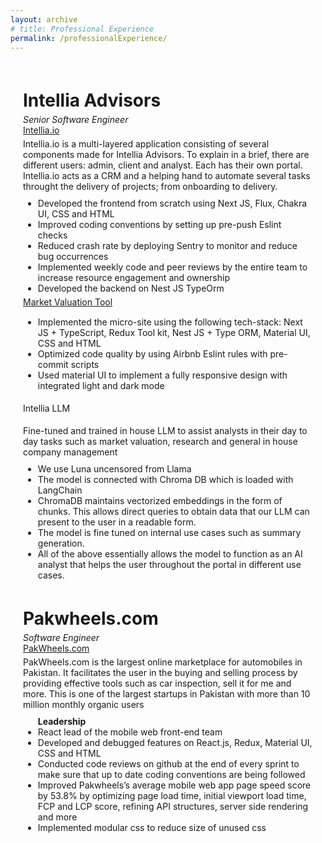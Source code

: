 ```yaml
---
layout: archive
# title: Professional Experience
permalink: /professionalExperience/
---
```


<style>
    .page-content {
        margin: 20px;
        display: flex;
        flex-direction: column;
    }
</style>

<div class="page-content">
    <h1 style="margin-bottom: 5px;">Intellia Advisors</h1>
    <p style="margin-bottom: 0px; margin-top: 0px;"><em>Senior Software Engineer</em></p>
    <a href="https://www.intellia.io/">Intellia.io</a>
    <p style="margin-bottom: 5px; margin-top: 5px">Intellia.io is a multi-layered application consisting of several components made for Intellia Advisors. To explain in a brief, there are different users: admin, client and analyst. Each has their own portal. Intellia.io acts as a CRM and a helping hand to automate several tasks throught the delivery of projects; from onboarding to delivery.</p>
    <ul style="margin-bottom: 5px; margin-top: 5px; row-gap:2px">
        <li>Developed the frontend from scratch using Next JS, Flux, Chakra UI, CSS and HTML</li>
        <li>Improved coding conventions by setting up pre-push Eslint checks</li>
        <li>Reduced crash rate by deploying Sentry to monitor and reduce bug occurrences</li>
        <li>Implemented weekly code and peer reviews by the entire team to increase resource engagement and ownership</li>
        <li>Developed the backend on Nest JS TypeOrm</li>
        <!-- <li>Implemented the app architecture using the following AWS tools: Amplify, Cloudfront, S3, Elastic Beanstalk, EC2, load balancer, redis server, open source, lambda and cloud watch</li> -->
    </ul>
    <a href="https://main.d2ijbpdrqizohe.amplifyapp.com/">Market Valuation Tool</a>
    <p style="margin-bottom: 5px; margin-top: 5px"></p>
    <ul style="margin-bottom: 5px; margin-top: 5px; row-gap:2px">
        <li>Implemented the micro-site using the following tech-stack: Next JS + TypeScript, Redux Tool kit, Nest JS + Type ORM, Material UI, CSS and HTML</li>
        <li>Optimized code quality by using Airbnb Eslint rules with pre-commit scripts</li>
        <li>Used material UI to implement a fully responsive design with integrated light and dark mode</li>
    </ul>
    <p>Intellia LLM</p>
    <p style="margin-bottom: 5px; margin-top: 5px">Fine-tuned and trained in house LLM to assist analysts in their day to day tasks such as market valuation, research and general in house company management</p>
    <ul style="margin-bottom: 5px; margin-top: 5px; row-gap:2px">
        <li>We use Luna uncensored from Llama</li>
        <li>The model is connected with Chroma DB which is loaded with LangChain</li>
        <li>ChromaDB maintains vectorized embeddings in the form of chunks. This allows direct queries to obtain data that our LLM can present to the user in a readable form.</li>
        <li>The model is fine tuned on internal use cases such as summary generation.</li>
        <li>All of the above essentially allows the model to function as an AI analyst that helps the user throughout the portal in different use cases.</li>
    </ul>
    <h1 style="margin-bottom: 5px;">Pakwheels.com</h1>
    <p style="margin-bottom: 0px; margin-top: 0px;"><em>Software Engineer</em></p>
    <a href="https://www.pakwheels.com/">PakWheels.com</a>
    <p style="margin-bottom: 5px; margin-top: 5px">PakWheels.com is the largest online marketplace for automobiles in Pakistan. It facilitates the user in the buying and selling process by providing effective tools such as car inspection, sell it for me and more. This is one of the largest startups in Pakistan with more than 10 million monthly organic users</p>
    <ul style="margin-bottom: 5px; margin-top: 5px; row-gap:2px">
        <b>Leadership</b>
        <li>React lead of the mobile web front-end team</li>
        <li>Developed and debugged features on React.js, Redux, Material UI, CSS and HTML</li>
        <li>Conducted code reviews on github at the end of every sprint to make sure that up to date coding conventions are being followed</li>
        <li>Improved Pakwheels’s average mobile web app page speed score by 53.8% by optimizing page load time, initial viewport load time, FCP and LCP score, refining API structures, server side rendering and more</li>
        <li>Implemented modular css to reduce size of unused css</li>
    </ul>


    

</div>
